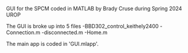 GUI for the SPCM coded in MATLAB by Brady Cruse during Spring 2024 UROP

The GUI is broke up into 5 files
-BBD302_control_keithely2400
-Connection.m
-disconnected.m
-Home.m

The main app is coded in 'GUI.mlapp'.

